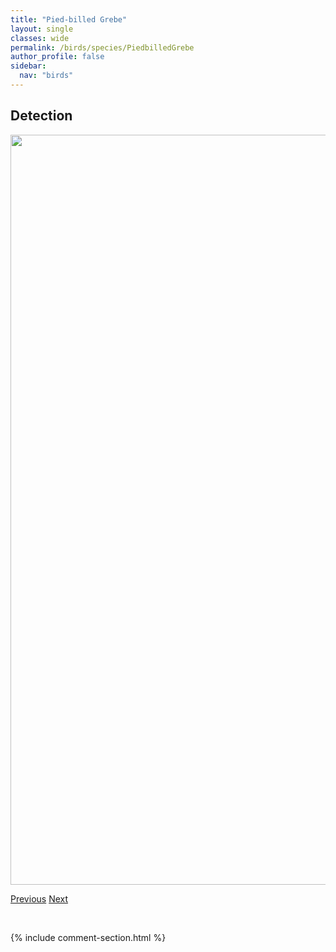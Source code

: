 ```yaml
---
title: "Pied-billed Grebe"
layout: single
classes: wide
permalink: /birds/species/PiedbilledGrebe
author_profile: false
sidebar:
  nav: "birds"
---
```


<h2>Detection</h2>

<a href="https://drive.google.com/uc?export=view&id=15_uN4mRNSqkaR85dbFx33y0sVWhW6Ndm">
<img src="https://drive.google.com/uc?export=view&id=15_uN4mRNSqkaR85dbFx33y0sVWhW6Ndm" height = "1200" width = "800">
</a>

<a href="/DevelopmentWebsite/birds/species/PalmWarbler" class="pagination--pager" title="Palm Warbler">Previous</a> <a href="/DevelopmentWebsite/birds/species/PhiladelphiaVireo" class="pagination--pager" title="Philadelphia Vireo">Next</a>

<p>&nbsp;</p>

{% include comment-section.html %}
